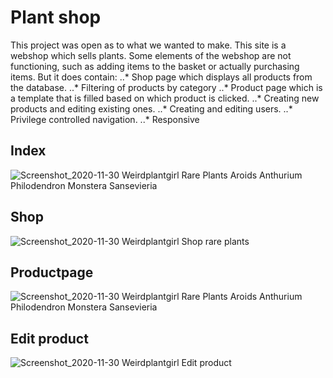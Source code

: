 # Plant shop
This project was open as to what we wanted to make. This site is a webshop which sells plants. Some elements of the webshop are not functioning, such as adding items to the basket or actually purchasing items. But it does contain:
..* Shop page which displays all products from the database.
..* Filtering of products by category
..* Product page which is a template that is filled based on which product is clicked.
..* Creating new products and editing existing ones.
..* Creating and editing users.
..* Privilege controlled navigation.
..* Responsive 

## Index

![Screenshot_2020-11-30 Weirdplantgirl Rare Plants Aroids Anthurium Philodendron Monstera Sansevieria](https://user-images.githubusercontent.com/61143804/100726407-3541a300-33c5-11eb-8e99-a37776385413.jpg)


## Shop
![Screenshot_2020-11-30 Weirdplantgirl Shop rare plants](https://user-images.githubusercontent.com/61143804/100726443-3f63a180-33c5-11eb-87c2-7839bd539fb6.png)

## Productpage
![Screenshot_2020-11-30 Weirdplantgirl Rare Plants Aroids Anthurium Philodendron Monstera Sansevieria](https://user-images.githubusercontent.com/61143804/100726478-47234600-33c5-11eb-9d07-a384b6fa3b4b.png)

## Edit product

![Screenshot_2020-11-30 Weirdplantgirl Edit product](https://user-images.githubusercontent.com/61143804/100726622-7a65d500-33c5-11eb-9e12-4419cfd81c3c.png)
